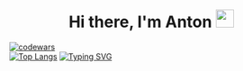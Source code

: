 <h1 align="center">Hi there, I'm Anton
<img src="https://github.com/blackcater/blackcater/raw/main/images/Hi.gif" height="32"/></h1>


[![codewars](https://www.codewars.com/users/username/badges/large)](https://www.codewars.com/users/username)   
[![Top Langs](https://github-readme-stats.vercel.app/api/top-langs/?username=anuraghazra&layout=compact)](https://github.com/anuraghazra/github-readme-stats)
[![Typing SVG](https://readme-typing-svg.herokuapp.com?color=%2336BCF7&lines=Golang+developer)](https://git.io/typing-svg)